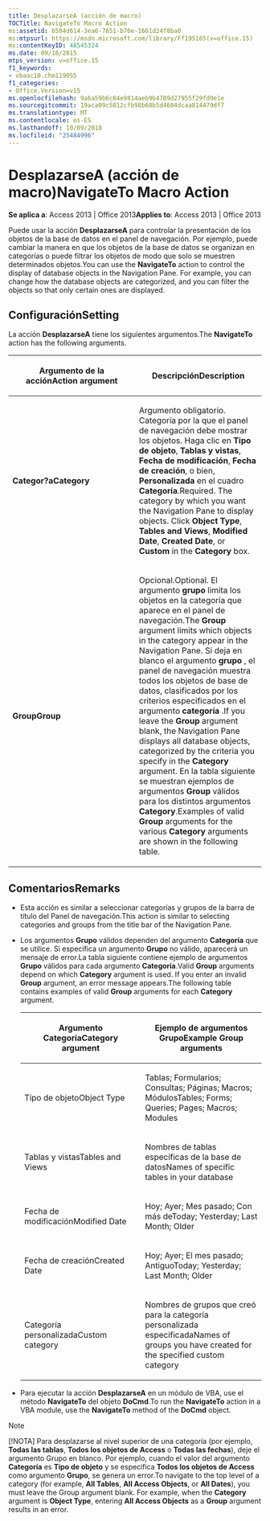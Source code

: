 ```yaml
---
title: DesplazarseA (acción de macro)
TOCTitle: NavigateTo Macro Action
ms:assetid: 6594d614-3ea6-7851-b70e-1661d24f8ba0
ms:mtpsurl: https://msdn.microsoft.com/library/Ff195165(v=office.15)
ms:contentKeyID: 48545324
ms.date: 09/18/2015
mtps_version: v=office.15
f1_keywords:
- vbaac10.chm119055
f1_categories:
- Office.Version=v15
ms.openlocfilehash: 9a6a59b6c84e9814aeb9b4709d27955f29fd9e1e
ms.sourcegitcommit: 19aca09c5812cfb98b68b5d4604dcaa814479df7
ms.translationtype: MT
ms.contentlocale: es-ES
ms.lasthandoff: 10/09/2018
ms.locfileid: "25484996"
---
```

# <a name="navigateto-macro-action"></a><span data-ttu-id="ae24b-102">DesplazarseA (acción de macro)</span><span class="sxs-lookup"><span data-stu-id="ae24b-102">NavigateTo Macro Action</span></span>


<span data-ttu-id="ae24b-103">**Se aplica a**: Access 2013 | Office 2013</span><span class="sxs-lookup"><span data-stu-id="ae24b-103">**Applies to**: Access 2013 | Office 2013</span></span>

<span data-ttu-id="ae24b-p101">Puede usar la acción **DesplazarseA** para controlar la presentación de los objetos de la base de datos en el panel de navegación. Por ejemplo, puede cambiar la manera en que los objetos de la base de datos se organizan en categorías o puede filtrar los objetos de modo que solo se muestren determinados objetos.</span><span class="sxs-lookup"><span data-stu-id="ae24b-p101">You can use the **NavigateTo** action to control the display of database objects in the Navigation Pane. For example, you can change how the database objects are categorized, and you can filter the objects so that only certain ones are displayed.</span></span>

## <a name="setting"></a><span data-ttu-id="ae24b-106">Configuración</span><span class="sxs-lookup"><span data-stu-id="ae24b-106">Setting</span></span>

<span data-ttu-id="ae24b-107">La acción **DesplazarseA** tiene los siguientes argumentos.</span><span class="sxs-lookup"><span data-stu-id="ae24b-107">The **NavigateTo** action has the following arguments.</span></span>

<table>
<colgroup>
<col style="width: 50%" />
<col style="width: 50%" />
</colgroup>
<thead>
<tr class="header">
<th><p><span data-ttu-id="ae24b-108">Argumento de la acción</span><span class="sxs-lookup"><span data-stu-id="ae24b-108">Action argument</span></span></p></th>
<th><p><span data-ttu-id="ae24b-109">Descripción</span><span class="sxs-lookup"><span data-stu-id="ae24b-109">Description</span></span></p></th>
</tr>
</thead>
<tbody>
<tr class="odd">
<td><p><span data-ttu-id="ae24b-110"><strong>Categor?a</strong></span><span class="sxs-lookup"><span data-stu-id="ae24b-110"><strong>Category</strong></span></span></p></td>
<td><p><span data-ttu-id="ae24b-p102">Argumento obligatorio. Categoría por la que el panel de navegación debe mostrar los objetos. Haga clic en <strong>Tipo de objeto</strong>, <strong>Tablas y vistas</strong>, <strong>Fecha de modificación</strong>, <strong>Fecha de creación</strong>, o bien, <strong>Personalizada</strong> en el cuadro <strong>Categoría</strong>.</span><span class="sxs-lookup"><span data-stu-id="ae24b-p102">Required. The category by which you want the Navigation Pane to display objects. Click <strong>Object Type</strong>, <strong>Tables and Views</strong>, <strong>Modified Date</strong>, <strong>Created Date</strong>, or <strong>Custom</strong> in the <strong>Category</strong> box.</span></span></p></td>
</tr>
<tr class="even">
<td><p><span data-ttu-id="ae24b-114"><strong>Group</strong></span><span class="sxs-lookup"><span data-stu-id="ae24b-114"><strong>Group</strong></span></span></p></td>
<td><p><span data-ttu-id="ae24b-115">Opcional.</span><span class="sxs-lookup"><span data-stu-id="ae24b-115">Optional.</span></span> <span data-ttu-id="ae24b-116">El argumento <strong>grupo</strong> limita los objetos en la categoría que aparece en el panel de navegación.</span><span class="sxs-lookup"><span data-stu-id="ae24b-116">The <strong>Group</strong> argument limits which objects in the category appear in the Navigation Pane.</span></span> <span data-ttu-id="ae24b-117">Si deja en blanco el argumento <strong>grupo</strong> , el panel de navegación muestra todos los objetos de base de datos, clasificados por los criterios especificados en el argumento <strong>categoría</strong> .</span><span class="sxs-lookup"><span data-stu-id="ae24b-117">If you leave the <strong>Group</strong> argument blank, the Navigation Pane displays all database objects, categorized by the criteria you specify in the <strong>Category</strong> argument.</span></span> <span data-ttu-id="ae24b-118">En la tabla siguiente se muestran ejemplos de argumentos  <strong>Group</strong> válidos para los distintos argumentos <strong>Category</strong>.</span><span class="sxs-lookup"><span data-stu-id="ae24b-118">Examples of valid <strong>Group</strong> arguments for the various <strong>Category</strong> arguments are shown in the following table.</span></span></p></td>
</tr>
</tbody>
</table>


## <a name="remarks"></a><span data-ttu-id="ae24b-119">Comentarios</span><span class="sxs-lookup"><span data-stu-id="ae24b-119">Remarks</span></span>

  - <span data-ttu-id="ae24b-120">Esta acción es similar a seleccionar categorías y grupos de la barra de título del Panel de navegación.</span><span class="sxs-lookup"><span data-stu-id="ae24b-120">This action is similar to selecting categories and groups from the title bar of the Navigation Pane.</span></span>

  - <span data-ttu-id="ae24b-p104">Los argumentos **Grupo** válidos dependen del argumento **Categoría** que se utilice. Si especifica un argumento **Grupo** no válido, aparecerá un mensaje de error.La tabla siguiente contiene ejemplo de argumentos **Grupo** válidos para cada argumento **Categoría**.</span><span class="sxs-lookup"><span data-stu-id="ae24b-p104">Valid **Group** arguments depend on which **Category** argument is used. If you enter an invalid **Group** argument, an error message appears.The following table contains examples of valid **Group** arguments for each **Category** argument.</span></span>
    
    <table>
    <colgroup>
    <col style="width: 50%" />
    <col style="width: 50%" />
    </colgroup>
    <thead>
    <tr class="header">
    <th><p><span data-ttu-id="ae24b-123">Argumento Categoría</span><span class="sxs-lookup"><span data-stu-id="ae24b-123">Category argument</span></span></p></th>
    <th><p><span data-ttu-id="ae24b-124">Ejemplo de argumentos Grupo</span><span class="sxs-lookup"><span data-stu-id="ae24b-124">Example Group arguments</span></span></p></th>
    </tr>
    </thead>
    <tbody>
    <tr class="odd">
    <td><p><span data-ttu-id="ae24b-125">Tipo de objeto</span><span class="sxs-lookup"><span data-stu-id="ae24b-125">Object Type</span></span></p></td>
    <td><p><span data-ttu-id="ae24b-126">Tablas; Formularios; Consultas; Páginas; Macros; Módulos</span><span class="sxs-lookup"><span data-stu-id="ae24b-126">Tables; Forms; Queries; Pages; Macros; Modules</span></span></p></td>
    </tr>
    <tr class="even">
    <td><p><span data-ttu-id="ae24b-127">Tablas y vistas</span><span class="sxs-lookup"><span data-stu-id="ae24b-127">Tables and Views</span></span></p></td>
    <td><p><span data-ttu-id="ae24b-128">Nombres de tablas específicas de la base de datos</span><span class="sxs-lookup"><span data-stu-id="ae24b-128">Names of specific tables in your database</span></span></p></td>
    </tr>
    <tr class="odd">
    <td><p><span data-ttu-id="ae24b-129">Fecha de modificación</span><span class="sxs-lookup"><span data-stu-id="ae24b-129">Modified Date</span></span></p></td>
    <td><p><span data-ttu-id="ae24b-130">Hoy; Ayer; Mes pasado; Con más de</span><span class="sxs-lookup"><span data-stu-id="ae24b-130">Today; Yesterday; Last Month; Older</span></span></p></td>
    </tr>
    <tr class="even">
    <td><p><span data-ttu-id="ae24b-131">Fecha de creación</span><span class="sxs-lookup"><span data-stu-id="ae24b-131">Created Date</span></span></p></td>
    <td><p><span data-ttu-id="ae24b-132">Hoy; Ayer; El mes pasado; Antiguo</span><span class="sxs-lookup"><span data-stu-id="ae24b-132">Today; Yesterday; Last Month; Older</span></span></p></td>
    </tr>
    <tr class="odd">
    <td><p><span data-ttu-id="ae24b-133">Categoría personalizada</span><span class="sxs-lookup"><span data-stu-id="ae24b-133">Custom category</span></span></p></td>
    <td><p><span data-ttu-id="ae24b-134">Nombres de grupos que creó para la categoría personalizada especificada</span><span class="sxs-lookup"><span data-stu-id="ae24b-134">Names of groups you have created for the specified custom category</span></span></p></td>
    </tr>
    </tbody>
    </table>


  - <span data-ttu-id="ae24b-135">Para ejecutar la acción **DesplazarseA** en un módulo de VBA, use el método **NavigateTo** del objeto **DoCmd**.</span><span class="sxs-lookup"><span data-stu-id="ae24b-135">To run the **NavigateTo** action in a VBA module, use the **NavigateTo** method of the **DoCmd** object.</span></span>


> [!NOTE]
> <P><span data-ttu-id="ae24b-p105">[!NOTA] Para desplazarse al nivel superior de una categoría (por ejemplo, <STRONG>Todas las tablas</STRONG>, <STRONG>Todos los objetos de Access</STRONG> o <STRONG>Todas las fechas</STRONG>), deje el argumento Grupo en blanco. Por ejemplo, cuando el valor del argumento <STRONG>Categoría</STRONG> es <STRONG>Tipo de objeto</STRONG> y se especifica <STRONG>Todos los objetos de Access</STRONG> como argumento <STRONG>Grupo</STRONG>, se genera un error.</span><span class="sxs-lookup"><span data-stu-id="ae24b-p105">To navigate to the top level of a category (for example, <STRONG>All Tables</STRONG>, <STRONG>All Access Objects</STRONG>, or <STRONG>All Dates</STRONG>), you must leave the Group argument blank. For example, when the <STRONG>Category</STRONG> argument is <STRONG>Object Type</STRONG>, entering <STRONG>All Access Objects</STRONG> as a <STRONG>Group</STRONG> argument results in an error.</span></span></P>


